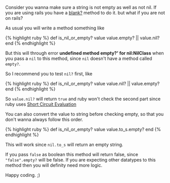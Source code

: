 <!--


---
 "Ruby : nil? or empty?"
date: 2013-08-21 12:29:00 IST
updated: 2013-08-21 12:29:00 IST
categories: ruby
---

-->
<!DOCTYPE html>
<html>

<head>
  <title>basic-git-workflow</title>
  <meta charset="utf-8">
  <meta name="viewport" content="width=device-width, initial-scale=1.0">


  <link rel="stylesheet" href="./css/bootstrap.css">
  <link rel="stylesheet" href="./css/bootstrap.grid.css">
  <link rel="stylesheet" href="./css/bootstrap.min.css">
  <link rel="stylesheet" href="./css/bootstrap-reboot.min.css">
  <link rel="stylesheet" href="./css/bootstrap.css.map">
  <link rel="stylesheet" href="./css/blog-home.css">
  <link rel="stylesheet" href="./css/prism.css">
  <script async defer src="./css/prism.js"></script>
</head>
<!--------------------------------------------------------------------------------------------------->
<!--------------------------------------------------------------------------------------------------->
<!--------------------------------------------------------------------------------------------------->
<!--------------------------------------------------------------------------------------------------->
<!--------------------------------------------------------------------------------------------------->




<body>

Consider you wanna make sure a string is not empty as well as not nil.
If you are using rails you have a [blank?](http://api.rubyonrails.org/classes/Object.html#method-i-blank-3F) method to do it. but what if you are not on rails?

As usual you will write a method something like

{% highlight ruby %}
def is_nil_or_empty? value
value.empty? || value.nil?
end
{% endhighlight %}

But this will through error **undefined method empty?' for nil:NilClass** when you pass a `nil` to this method, since `nil` doesn't have a method called `empty?`.

So I recommend you to test `nil?` first, like

{% highlight ruby %}
def is_nil_or_empty? value
value.nil? || value.empty?
end
{% endhighlight %}

So `value.nil?` will return `true` and ruby won't check the second part since
ruby uses [Short Circuit Evaluation](http://blog.revathskumar.com/2013/05/short-circuit-evaluation-in-ruby.html)

You can also convert the value to string before checking empty, so that you don't wanna always follow this order.

{% highlight ruby %}
def is_nil_or_empty? value
value.to_s.empty?
end
{% endhighlight %}

This will work since `nil.to_s` will return an empty string.

If you pass `false` as boolean this method will return false, since `"false".empty?` will be false. If you are expecting other datatypes to this method then you will definity need more logic.

Happy coding. ;)
